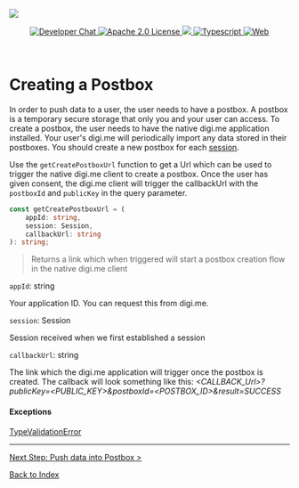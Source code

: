 ![](https://securedownloads.digi.me/partners/digime/SDKReadmeBanner.png)
<p align="center">
    <a href="https://developers.digi.me/slack/join">
        <img src="https://img.shields.io/badge/chat-slack-blueviolet.svg" alt="Developer Chat">
    </a>
    <a href="LICENSE">
        <img src="https://img.shields.io/badge/license-apache 2.0-blue.svg" alt="Apache 2.0 License">
    </a>
    <a href="#">
    	<img src="https://img.shields.io/badge/build-passing-brightgreen.svg">
    </a>
    <a href="https://www.typescriptlang.org/">
        <img src="https://img.shields.io/badge/language-typescript-ff69b4.svg" alt="Typescript">
    </a>
    <a href="https://developers.digi.me/">
        <img src="https://img.shields.io/badge/web-digi.me-red.svg" alt="Web">
    </a>
</p>

<br>

# Creating a Postbox

In order to push data to a user, the user needs to have a postbox. A postbox is a temporary secure storage that only you and your user can access. To create a postbox, the user needs to have the native digi.me application installed. Your user's digi.me will periodically import any data stored in their postboxes. You should create a new postbox for each [session](#establishing-a-session).

Use the `getCreatePostboxUrl` function to get a Url which can be used to trigger the native digi.me client to create a postbox. Once the user has given consent, the digi.me client will trigger the callbackUrl with the `postboxId` and `publicKey` in the query parameter.

```typescript
const getCreatePostboxUrl = (
    appId: string,
    session: Session,
    callbackUrl: string
): string;
```

> Returns a link which when triggered will start a postbox creation flow in the native digi.me client

`appId`: string

Your application ID. You can request this from digi.me.

`session`: Session

Session received when we first established a session

`callbackUrl`: string

The link which the digi.me application will trigger once the postbox is created. The callback will look something like this:
*<CALLBACK_Url>?publicKey=<PUBLIC_KEY>&postboxId=<POSTBOX_ID>&result=SUCCESS*

#### Exceptions
[TypeValidationError](./handling-errors.md)

-----

[Next Step: Push data into Postbox >](./push-data.md)

[Back to Index](./README.md)
